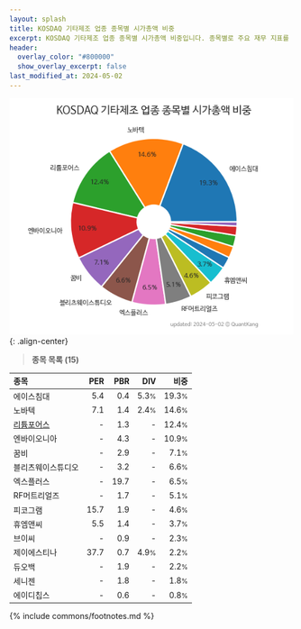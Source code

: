 ```yaml
---
layout: splash
title: KOSDAQ 기타제조 업종 종목별 시가총액 비중
excerpt: KOSDAQ 기타제조 업종 종목별 시가총액 비중입니다. 종목별로 주요 재무 지표를 함께 표시합니다.
header:
  overlay_color: "#800000"
  show_overlay_excerpt: false
last_modified_at: 2024-05-02
---
```



![KOSDAQ 기타제조 업종 종목별 시가총액 비중](/stats/sector/images/kosdaq_업종_기타제조_종목.png){: .align-center}


> **종목 목록 (15)**<a id="list"></a>

| **종목** | **PER** | **PBR** | **DIV** | **비중** |
| :------- | ------: | ------: | ------: | -------: |
| 에이스침대 | 5.4 | 0.4 | 5.3<small>%</small> | 19.3<small>%</small> |
| 노바텍 | 7.1 | 1.4 | 2.4<small>%</small> | 14.6<small>%</small> |
| [리튬포어스](/073570/) | - | 1.3 | - | 12.4<small>%</small> |
| 엔바이오니아 | - | 4.3 | - | 10.9<small>%</small> |
| 꿈비 | - | 2.9 | - | 7.1<small>%</small> |
| 블리츠웨이스튜디오 | - | 3.2 | - | 6.6<small>%</small> |
| 엑스플러스 | - | 19.7 | - | 6.5<small>%</small> |
| RF머트리얼즈 | - | 1.7 | - | 5.1<small>%</small> |
| 피코그램 | 15.7 | 1.9 | - | 4.6<small>%</small> |
| 휴엠앤씨 | 5.5 | 1.4 | - | 3.7<small>%</small> |
| 브이씨 | - | 0.9 | - | 2.3<small>%</small> |
| 제이에스티나 | 37.7 | 0.7 | 4.9<small>%</small> | 2.2<small>%</small> |
| 듀오백 | - | 1.9 | - | 2.2<small>%</small> |
| 세니젠 | - | 1.8 | - | 1.8<small>%</small> |
| 에이디칩스 | - | 0.6 | - | 0.8<small>%</small> |

{% include commons/footnotes.md %}